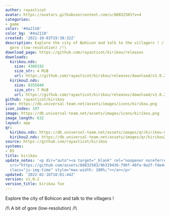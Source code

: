 ```yaml
---
author: rayasticot
avatar: https://avatars.githubusercontent.com/u/88832503?v=4
categories:
- game
color: '#4a2110'
color_bg: '#4a2110'
created: '2021-10-03T19:38:32Z'
description: Explore the city of Bohicon and talk to the villagers ! /!\ A bit of
  gore (low-resolution) /!\
download_page: https://github.com/rayasticot/kirikou/releases
downloads:
  kirikou.nds:
    size: 4360192
    size_str: 4 MiB
    url: https://github.com/rayasticot/kirikou/releases/download/v1.0.2/kirikou.nds
  kirikou2.nds:
    size: 8355840
    size_str: 7 MiB
    url: https://github.com/rayasticot/kirikou/releases/download/v1.0.2/kirikou2.nds
github: rayasticot/kirikou
icon: https://db.universal-team.net/assets/images/icons/kirikou.png
icon_index: 197
image: https://db.universal-team.net/assets/images/icons/kirikou.png
image_length: 632
layout: app
qr:
  kirikou.nds: https://db.universal-team.net/assets/images/qr/kirikou-nds.png
  kirikou2.nds: https://db.universal-team.net/assets/images/qr/kirikou2-nds.png
source: https://github.com/rayasticot/kirikou
systems:
- DS
title: kirikou
update_notes: '<p dir="auto"><a target="_blank" rel="noopener noreferrer" href="https://github.com/assets/88832503/9b319436-796f-40fa-9a2f-fde44bec05df"><img
  src="https://github.com/assets/88832503/9b319436-796f-40fa-9a2f-fde44bec05df" alt="kiriback"
  class="js-img-time" style="max-width: 100%;"></a></p>'
updated: '2022-02-16T18:01:44Z'
version: v1.0.2
version_title: kirikou fun
---
```

Explore the city of Bohicon and talk to the villagers !

/!\ A bit of gore (low-resolution) /!\
